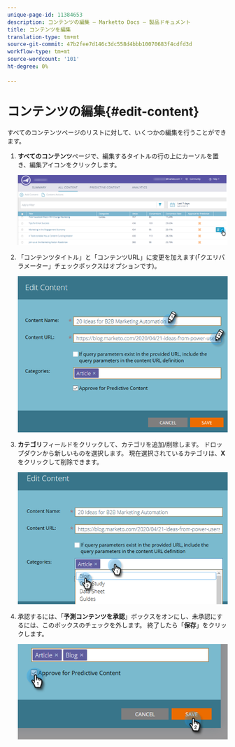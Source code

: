 ```yaml
---
unique-page-id: 11384653
description: コンテンツの編集 — Marketto Docs — 製品ドキュメント
title: コンテンツを編集
translation-type: tm+mt
source-git-commit: 47b2fee7d146c3dc558d4bbb10070683f4cdfd3d
workflow-type: tm+mt
source-wordcount: '101'
ht-degree: 0%

---
```



# コンテンツの編集{#edit-content}

すべてのコンテンツページのリストに対して、いくつかの編集を行うことができます。

1. **すべてのコンテンツ**&#x200B;ページで、編集するタイトルの行の上にカーソルを置き、編集アイコンをクリックします。

   ![](assets/image2017-10-3-9-3a8-3a1.png)

1. 「コンテンツタイトル」と「コンテンツURL」に変更を加えます(「クエリパラメーター」チェックボックスはオプションです)。

   ![](assets/edit-content-2.png)

1. **カテゴリ**&#x200B;フィールドをクリックして、カテゴリを追加/削除します。 ドロップダウンから新しいものを選択します。 現在選択されているカテゴリは、**X**&#x200B;をクリックして削除できます。

   ![](assets/edit-content-3.png)

1. 承認するには、「**予測コンテンツを承認**」ボックスをオンにし、未承認にするには、このボックスのチェックを外します。 終了したら「**保存**」をクリックします。

   ![](assets/edit-content-4.png)

